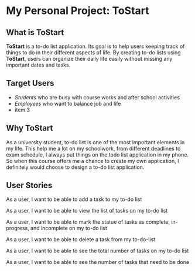 # My Personal Project: ToStart

## What is ToStart

**ToStart** is a to-do list application. 
Its goal is to help users keeping track of things to do in their different aspects of life.
By creating to-do lists using **ToStart**, users can organize their daily life easily without missing any important dates and tasks.

## Target Users

- _Students_ who are busy with course works and after school activities
- _Employees_ who want to balance job and life
- item 3

## Why ToStart

As a university student,  to-do list is one of the most important elements in my life. This help me a lot on my schoolwork, from different deadlines to exam schedule, I always put things on the todo list application in my phone.
So when this course offers me a chance to create my own application, I definitely would choose to design a to-do list application.

## User Stories

As a user, I want to be able to add a task to my to-do list

As a user, I want to be able to view the list of tasks on my to-do list

As a user, I want to be able to mark the statue of tasks as complete, in-progress, and incomplete on my to-do list

As a user, I want to be able to delete a task from my to-do-list

As a user, I want to be able to see the total number of tasks on my to-do list

As a user, I want to be able to see the number of tasks that need to be done